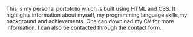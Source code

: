 This is my personal portofolio which is built using HTML and CSS.
It highlights information about myself, my programming language skills,my background and achievements.
One can download my CV for more information.
I can also be contacted through the contact form.
